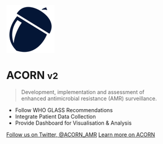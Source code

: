 ![logo](images/ACORN-icon.png)

# ACORN <small>v2</small>

> Development, implementation and assessment of <br>enhanced antimicrobial resistance (AMR) surveillance.

- Follow WHO GLASS Recommendations
- Integrate Patient Data Collection
- Provide Dashboard for Visualisation & Analysis

[Follow us on Twitter, @ACORN_AMR](https://twitter.com/ACORN_AMR)
[Learn more on ACORN](./README.md)
